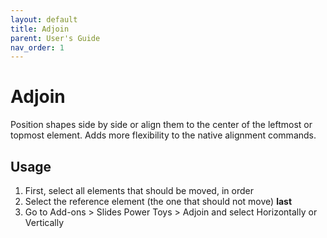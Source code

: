 ```yaml
---
layout: default
title: Adjoin
parent: User's Guide
nav_order: 1
---
```


# Adjoin

Position shapes side by side or align them to the center of the leftmost or topmost element. Adds more flexibility to the native alignment commands.

## Usage

1. First, select all elements that should be moved, in order
1. Select the reference element (the one that should not move) **last**
1. Go to Add-ons > Slides Power Toys > Adjoin and select Horizontally or Vertically
